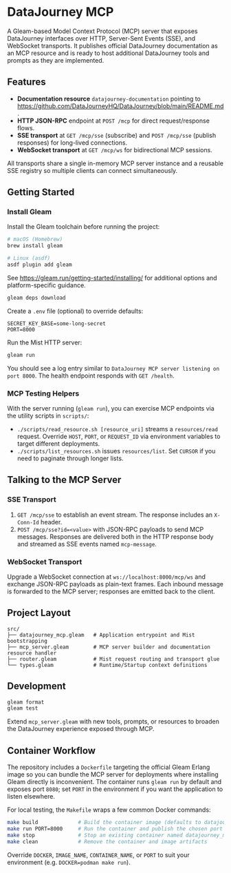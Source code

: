 # DataJourney MCP

A Gleam-based Model Context Protocol (MCP) server that exposes DataJourney
interfaces over HTTP, Server-Sent Events (SSE), and WebSocket transports. It
publishes official DataJourney documentation as an MCP resource and is ready to
host additional DataJourney tools and prompts as they are implemented.

## Features

- **Documentation resource** `datajourney-documentation` pointing to
  <https://github.com/DataJourneyHQ/DataJourney/blob/main/README.md>.
- **HTTP JSON-RPC** endpoint at `POST /mcp` for direct request/response flows.
- **SSE transport** at `GET /mcp/sse` (subscribe) and `POST /mcp/sse`
  (publish responses) for long-lived connections.
- **WebSocket transport** at `GET /mcp/ws` for bidirectional MCP sessions.

All transports share a single in-memory MCP server instance and a reusable SSE
registry so multiple clients can connect simultaneously.

## Getting Started

### Install Gleam

Install the Gleam toolchain before running the project:

```sh
# macOS (Homebrew)
brew install gleam

# Linux (asdf)
asdf plugin add gleam
```

See <https://gleam.run/getting-started/installing/> for additional options and
platform-specific guidance.

```sh
gleam deps download
```

Create a `.env` file (optional) to override defaults:

```
SECRET_KEY_BASE=some-long-secret
PORT=8000
```

Run the Mist HTTP server:

```sh
gleam run
```

You should see a log entry similar to `DataJourney MCP server listening on
port 8000`. The health endpoint responds with `GET /health`.

### MCP Testing Helpers

With the server running (`gleam run`), you can exercise MCP endpoints via the
utility scripts in `scripts/`:

- `./scripts/read_resource.sh [resource_uri]` streams a `resources/read`
  request. Override `HOST`, `PORT`, or `REQUEST_ID` via environment variables to
  target different deployments.
- `./scripts/list_resources.sh` issues `resources/list`. Set `CURSOR` if you
  need to paginate through longer lists.


## Talking to the MCP Server

### SSE Transport

1. `GET /mcp/sse` to establish an event stream. The response includes an
   `X-Conn-Id` header.
2. `POST /mcp/sse?id=<value>` with JSON-RPC payloads to send MCP messages.
   Responses are delivered both in the HTTP response body and streamed as SSE
   events named `mcp-message`.

### WebSocket Transport

Upgrade a WebSocket connection at `ws://localhost:8000/mcp/ws` and exchange
JSON-RPC payloads as plain-text frames. Each inbound message is forwarded to the
MCP server; responses are emitted back to the client.

## Project Layout

```
src/
├── datajourney_mcp.gleam   # Application entrypoint and Mist bootstrapping
├── mcp_server.gleam        # MCP server builder and documentation resource handler
├── router.gleam            # Mist request routing and transport glue
└── types.gleam             # Runtime/Startup context definitions
```

## Development

```sh
gleam format
gleam test
```

Extend `mcp_server.gleam` with new tools, prompts, or resources to broaden the
DataJourney experience exposed through MCP.

## Container Workflow

The repository includes a `Dockerfile` targeting the official Gleam Erlang
image so you can bundle the MCP server for deployments where installing Gleam
directly is inconvenient. The container runs `gleam run` by default and exposes
port `8080`; set `PORT` in the environment if you want the application to listen
elsewhere.

For local testing, the `Makefile` wraps a few common Docker commands:

```sh
make build             # Build the container image (defaults to datajourney_mcp)
make run PORT=8000     # Run the container and publish the chosen port
make stop              # Stop an existing container named datajourney_mcp
make clean             # Remove the container and image artifacts
```

Override `DOCKER`, `IMAGE_NAME`, `CONTAINER_NAME`, or `PORT` to suit your
environment (e.g. `DOCKER=podman make run`).

